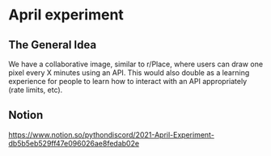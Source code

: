 # April experiment

## The General Idea
We have a collaborative image, similar to r/Place, where users can draw one pixel every X minutes using an API. This would also double as a learning experience for people to learn how to interact with an API appropriately (rate limits, etc).

## Notion
https://www.notion.so/pythondiscord/2021-April-Experiment-db5b5eb529ff47e096026ae8fedab02e
